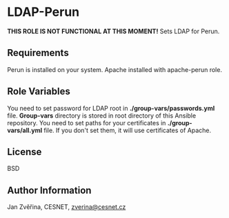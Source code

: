 LDAP-Perun
========
**THIS ROLE IS NOT FUNCTIONAL AT THIS MOMENT!**
Sets LDAP for Perun.

Requirements
------------

Perun is installed on your system.
Apache installed with apache-perun role.

Role Variables
--------------

You need to set password for LDAP root in **./group-vars/passwords.yml** file. **Group-vars** directory is stored in root directory of this Ansible repository.
You need to set paths for your certificates in **./group-vars/all.yml** file. If you don't set them, it will use certificates of Apache.

License
-------

BSD


Author Information
------------------

Jan Zvěřina, CESNET, zverina@cesnet.cz
